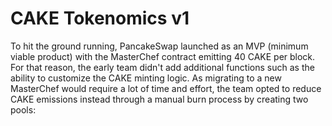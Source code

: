 # CAKE Tokenomics v1

To hit the ground running, PancakeSwap launched as an MVP (minimum viable product) with the MasterChef contract emitting 40 CAKE per block. For that reason, the early team didn't add additional functions such as the ability to customize the CAKE minting logic. As migrating to a new MasterChef would require a lot of time and effort, the team opted to reduce CAKE emissions instead through a manual burn process by creating two pools:
